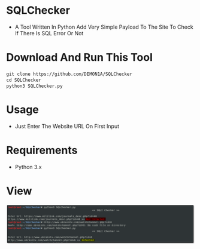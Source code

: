 # SQLChecker
- A Tool Written In Python Add Very Simple Payload To The Site To Check If There Is SQL Error Or Not
# Download And Run This Tool
```
git clone https://github.com/DEMON1A/SQLChecker
cd SQLChecker
python3 SQLChecker.py
```
# Usage
- Just Enter The Website URL On First Input
# Requirements
- Python 3.x
# View
![](View/SQLI.png)
